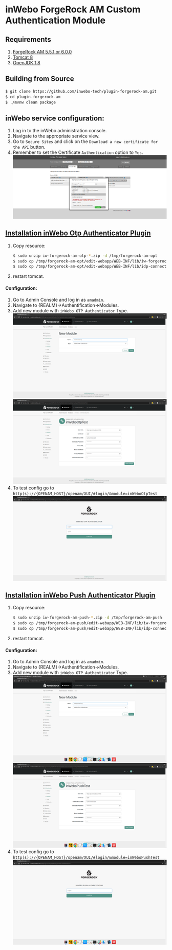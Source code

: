 inWebo ForgeRock AM Custom Authentication Module
 =======================================================
 
 Requirements
 ------------
 
 1. [ForgeRock AM 5.5.1 or 6.0.0](https://www.forgerock.com/platform/access-management)
 1. [Tomcat 8](http://apache.mediamirrors.org/tomcat/tomcat-8/v8.5.30/bin/apache-tomcat-8.5.30.tar.gz)
 1. [OpenJDK 1.8](http://openjdk.java.net/)
 
 Building from Source
 --------------------
 
 ```bash
 $ git clone https://github.com/inwebo-tech/plugin-forgerock-am.git
 $ cd plugin-forgerock-am 
 $ ./mvnw clean package
 ```
 
 inWebo service configuration:
 -----------------------------
 
 1. Log in to the inWebo administration console.
 1. Navigate to the appropriate service view.
 1. Go to `Secure Sites` and click on the `Download a new certificate for the API` button.
 1. Remember to set the Certificate `Authentication` option to `Yes`.
 ![myInWeboConfig](doc/images/myInWeboConfig.png)
 
 [Installation inWebo Otp Authenticator Plugin](iw-forgerock-am-otp)
 -------------------------------------------------------------------

1. Copy resource:
    ```bash
    $ sudo unzip iw-forgerock-am-otp-*.zip -d /tmp/forgerock-am-opt
    $ sudo cp /tmp/forgerock-am-opt/edit-webapp/WEB-INF/lib/iw-forgerock-am-otp-*.jar /path/to/tomcat/webapps/openam/WEB-INF/lib/
    $ sudo cp /tmp/forgerock-am-opt/edit-webapp/WEB-INF/lib/idp-connector-auth-repackage-0.3.0.jar /path/to/tomcat/webapps/openam/WEB-INF/lib/   
    ```
1. restart tomcat.

#### Configuration:

1. Go to Admin Console and log in as `amadmin`.
2. Navigate to {REALM}->Authentification->Modules.
3. Add new module with `inWebo OTP Authenticator` Type.
![add new module](doc/images/inWeboOtpAuthCreateModule.png)
![config new module](doc/images/inWeboOtpAuthEditConfig.png)
4. To test config go to `http(s)://{OPENAM_HOST}/openam/XUI/#login/&module=inWeboOtpTest`
![XUI Login Page](doc/images/inWeboOtpAuthLoginPage.png)

 [Installation inWebo Push Authenticator Plugin](iw-forgerock-am-push)
 ---------------------------------------------------------------------
 
 1. Copy resource:
     ```bash
     $ sudo unzip iw-forgerock-am-push-*.zip -d /tmp/forgerock-am-push
     $ sudo cp /tmp/forgerock-am-push/edit-webapp/WEB-INF/lib/iw-forgerock-am-push-*.jar /path/to/tomcat/webapps/openam/WEB-INF/lib/
     $ sudo cp /tmp/forgerock-am-push/edit-webapp/WEB-INF/lib/idp-connector-auth-repackage-0.3.0.jar /path/to/tomcat/webapps/openam/WEB-INF/lib/   
     ```
 1. restart tomcat.

#### Configuration:

1. Go to Admin Console and log in as `amadmin`.
2. Navigate to {REALM}->Authentification->Modules.
3. Add new module with `inWebo OTP Authenticator` Type.
![add new module](doc/images/inWeboPushAuthCreateModule.png)
![config new module](doc/images/inWeboPushAuthEditConfig.png)
4. To test config go to `http(s)://{OPENAM_HOST}/openam/XUI/#login/&module=inWeboPushTest`
![XUI Login Page](doc/images/inWeboPushAuthLoginPage.png)
